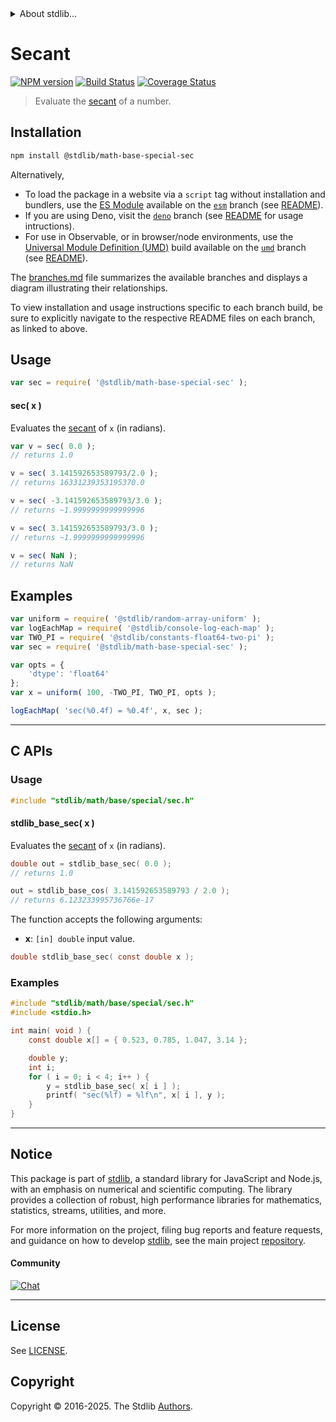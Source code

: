 <!--

@license Apache-2.0

Copyright (c) 2024 The Stdlib Authors.

Licensed under the Apache License, Version 2.0 (the "License");
you may not use this file except in compliance with the License.
You may obtain a copy of the License at

   http://www.apache.org/licenses/LICENSE-2.0

Unless required by applicable law or agreed to in writing, software
distributed under the License is distributed on an "AS IS" BASIS,
WITHOUT WARRANTIES OR CONDITIONS OF ANY KIND, either express or implied.
See the License for the specific language governing permissions and
limitations under the License.

-->


<details>
  <summary>
    About stdlib...
  </summary>
  <p>We believe in a future in which the web is a preferred environment for numerical computation. To help realize this future, we've built stdlib. stdlib is a standard library, with an emphasis on numerical and scientific computation, written in JavaScript (and C) for execution in browsers and in Node.js.</p>
  <p>The library is fully decomposable, being architected in such a way that you can swap out and mix and match APIs and functionality to cater to your exact preferences and use cases.</p>
  <p>When you use stdlib, you can be absolutely certain that you are using the most thorough, rigorous, well-written, studied, documented, tested, measured, and high-quality code out there.</p>
  <p>To join us in bringing numerical computing to the web, get started by checking us out on <a href="https://github.com/stdlib-js/stdlib">GitHub</a>, and please consider <a href="https://opencollective.com/stdlib">financially supporting stdlib</a>. We greatly appreciate your continued support!</p>
</details>

# Secant

[![NPM version][npm-image]][npm-url] [![Build Status][test-image]][test-url] [![Coverage Status][coverage-image]][coverage-url] <!-- [![dependencies][dependencies-image]][dependencies-url] -->

> Evaluate the [secant][trigonometric-functions] of a number.

<section class="intro">

</section>

<section class="installation">

## Installation

```bash
npm install @stdlib/math-base-special-sec
```

Alternatively,

-   To load the package in a website via a `script` tag without installation and bundlers, use the [ES Module][es-module] available on the [`esm`][esm-url] branch (see [README][esm-readme]).
-   If you are using Deno, visit the [`deno`][deno-url] branch (see [README][deno-readme] for usage intructions).
-   For use in Observable, or in browser/node environments, use the [Universal Module Definition (UMD)][umd] build available on the [`umd`][umd-url] branch (see [README][umd-readme]).

The [branches.md][branches-url] file summarizes the available branches and displays a diagram illustrating their relationships.

To view installation and usage instructions specific to each branch build, be sure to explicitly navigate to the respective README files on each branch, as linked to above.

</section>

<section class="usage">

## Usage

```javascript
var sec = require( '@stdlib/math-base-special-sec' );
```

#### sec( x )

Evaluates the [secant][trigonometric-functions] of `x` (in radians).

```javascript
var v = sec( 0.0 );
// returns 1.0

v = sec( 3.141592653589793/2.0 );
// returns 16331239353195370.0

v = sec( -3.141592653589793/3.0 );
// returns ~1.9999999999999996

v = sec( 3.141592653589793/3.0 );
// returns ~1.9999999999999996

v = sec( NaN );
// returns NaN
```

</section>

<!-- /.usage -->

<section class="examples">

## Examples

<!-- eslint no-undef: "error" -->

```javascript
var uniform = require( '@stdlib/random-array-uniform' );
var logEachMap = require( '@stdlib/console-log-each-map' );
var TWO_PI = require( '@stdlib/constants-float64-two-pi' );
var sec = require( '@stdlib/math-base-special-sec' );

var opts = {
    'dtype': 'float64'
};
var x = uniform( 100, -TWO_PI, TWO_PI, opts );

logEachMap( 'sec(%0.4f) = %0.4f', x, sec );
```

</section>

<!-- /.examples -->

<!-- C interface documentation. -->

* * *

<section class="c">

## C APIs

<!-- Section to include introductory text. Make sure to keep an empty line after the intro `section` element and another before the `/section` close. -->

<section class="intro">

</section>

<!-- /.intro -->

<!-- C usage documentation. -->

<section class="usage">

### Usage

```c
#include "stdlib/math/base/special/sec.h"
```

#### stdlib_base_sec( x )

Evaluates the [secant][trigonometric-functions] of `x` (in radians).

```c
double out = stdlib_base_sec( 0.0 );
// returns 1.0

out = stdlib_base_cos( 3.141592653589793 / 2.0 );
// returns 6.123233995736766e-17
```

The function accepts the following arguments:

-   **x**: `[in] double` input value.

```c
double stdlib_base_sec( const double x );
```

</section>

<!-- /.usage -->

<!-- C API usage notes. Make sure to keep an empty line after the `section` element and another before the `/section` close. -->

<section class="notes">

</section>

<!-- /.notes -->

<!-- C API usage examples. -->

<section class="examples">

### Examples

```c
#include "stdlib/math/base/special/sec.h"
#include <stdio.h>

int main( void ) {
    const double x[] = { 0.523, 0.785, 1.047, 3.14 };

    double y;
    int i;
    for ( i = 0; i < 4; i++ ) {
        y = stdlib_base_sec( x[ i ] );
        printf( "sec(%lf) = %lf\n", x[ i ], y );
    }
}
```

</section>

<!-- /.examples -->

</section>

<!-- /.c -->

<!-- Section for related `stdlib` packages. Do not manually edit this section, as it is automatically populated. -->

<section class="related">

</section>

<!-- /.related -->

<!-- Section for all links. Make sure to keep an empty line after the `section` element and another before the `/section` close. -->


<section class="main-repo" >

* * *

## Notice

This package is part of [stdlib][stdlib], a standard library for JavaScript and Node.js, with an emphasis on numerical and scientific computing. The library provides a collection of robust, high performance libraries for mathematics, statistics, streams, utilities, and more.

For more information on the project, filing bug reports and feature requests, and guidance on how to develop [stdlib][stdlib], see the main project [repository][stdlib].

#### Community

[![Chat][chat-image]][chat-url]

---

## License

See [LICENSE][stdlib-license].


## Copyright

Copyright &copy; 2016-2025. The Stdlib [Authors][stdlib-authors].

</section>

<!-- /.stdlib -->

<!-- Section for all links. Make sure to keep an empty line after the `section` element and another before the `/section` close. -->

<section class="links">

[npm-image]: http://img.shields.io/npm/v/@stdlib/math-base-special-sec.svg
[npm-url]: https://npmjs.org/package/@stdlib/math-base-special-sec

[test-image]: https://github.com/stdlib-js/math-base-special-sec/actions/workflows/test.yml/badge.svg?branch=main
[test-url]: https://github.com/stdlib-js/math-base-special-sec/actions/workflows/test.yml?query=branch:main

[coverage-image]: https://img.shields.io/codecov/c/github/stdlib-js/math-base-special-sec/main.svg
[coverage-url]: https://codecov.io/github/stdlib-js/math-base-special-sec?branch=main

<!--

[dependencies-image]: https://img.shields.io/david/stdlib-js/math-base-special-sec.svg
[dependencies-url]: https://david-dm.org/stdlib-js/math-base-special-sec/main

-->

[chat-image]: https://img.shields.io/gitter/room/stdlib-js/stdlib.svg
[chat-url]: https://app.gitter.im/#/room/#stdlib-js_stdlib:gitter.im

[stdlib]: https://github.com/stdlib-js/stdlib

[stdlib-authors]: https://github.com/stdlib-js/stdlib/graphs/contributors

[umd]: https://github.com/umdjs/umd
[es-module]: https://developer.mozilla.org/en-US/docs/Web/JavaScript/Guide/Modules

[deno-url]: https://github.com/stdlib-js/math-base-special-sec/tree/deno
[deno-readme]: https://github.com/stdlib-js/math-base-special-sec/blob/deno/README.md
[umd-url]: https://github.com/stdlib-js/math-base-special-sec/tree/umd
[umd-readme]: https://github.com/stdlib-js/math-base-special-sec/blob/umd/README.md
[esm-url]: https://github.com/stdlib-js/math-base-special-sec/tree/esm
[esm-readme]: https://github.com/stdlib-js/math-base-special-sec/blob/esm/README.md
[branches-url]: https://github.com/stdlib-js/math-base-special-sec/blob/main/branches.md

[stdlib-license]: https://raw.githubusercontent.com/stdlib-js/math-base-special-sec/main/LICENSE

[trigonometric-functions]: https://en.wikipedia.org/wiki/Trigonometric_functions

<!-- <related-links> -->

<!-- </related-links> -->

</section>

<!-- /.links -->
